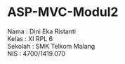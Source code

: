 # ASP-MVC-Modul2
Nama : Dini Eka Ristanti <br>
Kelas : XI RPL 6 <br>
Sekolah : SMK Telkom Malang <br>
NIS : 4700/1419.070 <br>



